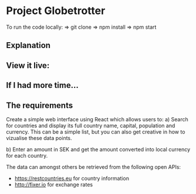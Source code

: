 # Project Globetrotter

To run the code locally:
=> git clone
=> npm install
=> npm start

## Explanation

## View it live: 

## If I had more time... 

## The requirements
Create a simple web interface using React which allows users to: 
a) Search for countries and display its full country name, capital, population and currency. This can be a simple list, but you can also get creative in how to vizualise these data points. 

b) Enter an amount in SEK and get the amount converted into local currency for each country. 

The data can amongst others be retrieved from the following open APIs:
- https://restcountries.eu for country information 
- http://fixer.io for exchange rates